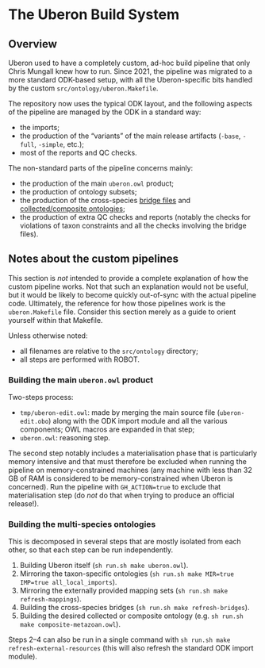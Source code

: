 # The Uberon Build System

## Overview

Uberon used to have a completely custom, ad-hoc build pipeline that only
Chris Mungall knew how to run. Since 2021, the pipeline was migrated to
a more standard ODK-based setup, with all the Uberon-specific bits
handled by the custom `src/ontology/uberon.Makefile`.

The repository now uses the typical ODK layout, and the following
aspects of the pipeline are managed by the ODK in a standard way:

* the imports;
* the production of the “variants” of the main release artifacts
  (`-base`, `-full`, `-simple`, etc.);
* most of the reports and QC checks.

The non-standard parts of the pipeline concerns mainly:

* the production of the main `uberon.owl` product;
* the production of ontology subsets;
* the production of the cross-species [bridge files](bridges.md) and
  [collected/composite ontologies](combined_multispecies.md);
* the production of extra QC checks and reports (notably the checks for
  violations of taxon constraints and all the checks involving the
  bridge files).

## Notes about the custom pipelines

This section is _not_ intended to provide a complete explanation of how
the custom pipeline works. Not that such an explanation would not be
useful, but it would be likely to become quickly out-of-sync with the
actual pipeline code. Ultimately, the reference for how those pipelines
work is the `uberon.Makefile` file. Consider this section merely as a
guide to orient yourself within that Makefile.

Unless otherwise noted:

* all filenames are relative to the `src/ontology` directory;
* all steps are performed with ROBOT.

### Building the main `uberon.owl` product

Two-steps process:

* `tmp/uberon-edit.owl`: made by merging the main source file
  (`uberon-edit.obo`) along with the ODK import module and all the
  various components; OWL macros are expanded in that step;
* `uberon.owl`: reasoning step.

The second step notably includes a materialisation phase that is
particularly memory intensive and that must therefore be excluded when
running the pipeline on memory-constrained machines (any machine with
less than 32 GB of RAM is considered to be memory-constrained when
Uberon is concerned). Run the pipeline with `GH_ACTION=true` to exclude
that materialisation step (do _not_ do that when trying to produce an
official release!).


### Building the multi-species ontologies

This is decomposed in several steps that are mostly isolated from each
other, so that each step can be run independently.

1. Building Uberon itself (`sh run.sh make uberon.owl`).
2. Mirroring the taxon-specific ontologies (`sh run.sh make MIR=true
   IMP=true all_local_imports`).
3. Mirroring the externally provided mapping sets (`sh run.sh make
   refresh-mappings`).
4. Building the cross-species bridges (`sh run.sh make
   refresh-bridges`).
5. Building the desired collected or composite ontology (e.g. `sh run.sh
   make composite-metazoan.owl`).

Steps 2–4 can also be run in a single command with `sh run.sh make
refresh-external-resources` (this will also refresh the standard ODK
import module).

